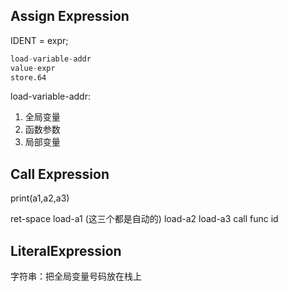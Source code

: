 ## Assign Expression

IDENT = expr;

```s
load-variable-addr
value-expr
store.64
```

load-variable-addr:

1. 全局变量
2. 函数参数
3. 局部变量

## Call Expression

print(a1,a2,a3)

ret-space
load-a1 (这三个都是自动的)
load-a2
load-a3
call func id


## LiteralExpression
字符串：把全局变量号码放在栈上

